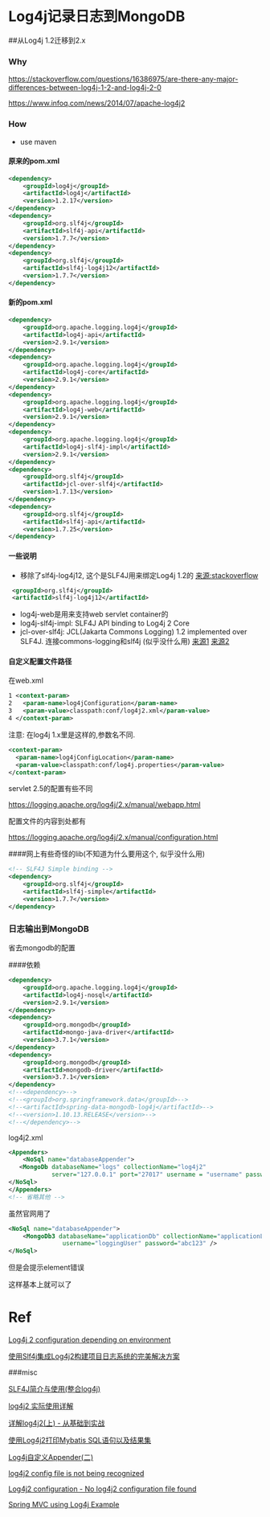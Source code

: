 # Log4j记录日志到MongoDB

##从Log4j 1.2迁移到2.x

### Why

https://stackoverflow.com/questions/16386975/are-there-any-major-differences-between-log4j-1-2-and-log4j-2-0

https://www.infoq.com/news/2014/07/apache-log4j2

### How

- use maven

#### 原来的pom.xml

```xml
<dependency>
    <groupId>log4j</groupId>
    <artifactId>log4j</artifactId>
    <version>1.2.17</version>
</dependency>
<dependency>
    <groupId>org.slf4j</groupId>
    <artifactId>slf4j-api</artifactId>
    <version>1.7.7</version>
</dependency>
<dependency>
    <groupId>org.slf4j</groupId>
    <artifactId>slf4j-log4j12</artifactId>
    <version>1.7.7</version>
</dependency>
```

#### 新的pom.xml

```xml
<dependency>
    <groupId>org.apache.logging.log4j</groupId>
    <artifactId>log4j-api</artifactId>
    <version>2.9.1</version>
</dependency>
<dependency>
    <groupId>org.apache.logging.log4j</groupId>
    <artifactId>log4j-core</artifactId>
    <version>2.9.1</version>
</dependency>
<dependency>
    <groupId>org.apache.logging.log4j</groupId>
    <artifactId>log4j-web</artifactId>
    <version>2.9.1</version>
</dependency>
<dependency>
    <groupId>org.apache.logging.log4j</groupId>
    <artifactId>log4j-slf4j-impl</artifactId>
    <version>2.9.1</version>
</dependency>
<dependency>
    <groupId>org.slf4j</groupId>
    <artifactId>jcl-over-slf4j</artifactId>
    <version>1.7.13</version>
</dependency>
<dependency>
    <groupId>org.slf4j</groupId>
    <artifactId>slf4j-api</artifactId>
    <version>1.7.25</version>
</dependency>
```

#### 一些说明

- 移除了slf4j-log4j12, 这个是SLF4J用来绑定Log4j 1.2的 [来源:stackoverflow](https://stackoverflow.com/questions/31044619/difference-between-slf4j-log4j12-and-log4j-over-slf4j)

```xml
 <groupId>org.slf4j</groupId>
 <artifactId>slf4j-log4j12</artifactId>
```

- log4j-web是用来支持web servlet container的
- log4j-slf4j-impl: SLF4J API binding to Log4j 2 Core
- jcl-over-slf4j: JCL(Jakarta Commons Logging) 1.2 implemented over SLF4J. 连接commons-logging和slf4j (似乎没什么用) [来源1](https://blog.csdn.net/fenglixiong123/article/details/79162484) [来源2](https://www.slf4j.org/legacy.html)

#### 自定义配置文件路径

在web.xml

```xml
1 <context-param>  
2   <param-name>log4jConfiguration</param-name>  
3   <param-value>classpath:conf/log4j2.xml</param-value>  
4 </context-param>
```

注意: 在log4j 1.x里是这样的,参数名不同.

```xml
<context-param>
  <param-name>log4jConfigLocation</param-name>
  <param-value>classpath:conf/log4j.properties</param-value>
</context-param>
```

servlet 2.5的配置有些不同

https://logging.apache.org/log4j/2.x/manual/webapp.html

配置文件的内容到处都有

https://logging.apache.org/log4j/2.x/manual/configuration.html

####网上有些奇怪的lib(不知道为什么要用这个, 似乎没什么用)

```xml
<!-- SLF4J Simple binding -->
<dependency>
    <groupId>org.slf4j</groupId>
    <artifactId>slf4j-simple</artifactId>
    <version>1.7.7</version>
</dependency>
```

### 日志输出到MongoDB

省去mongodb的配置

####依赖

```xml
<dependency>
    <groupId>org.apache.logging.log4j</groupId>
    <artifactId>log4j-nosql</artifactId>
    <version>2.9.1</version>
</dependency>
<dependency>
    <groupId>org.mongodb</groupId>
    <artifactId>mongo-java-driver</artifactId>
    <version>3.7.1</version>
</dependency>
<dependency>
    <groupId>org.mongodb</groupId>
    <artifactId>mongodb-driver</artifactId>
    <version>3.7.1</version>
</dependency>
<!--<dependency>-->
<!--<groupId>org.springframework.data</groupId>-->
<!--<artifactId>spring-data-mongodb-log4j</artifactId>-->
<!--<version>1.10.13.RELEASE</version>-->
<!--</dependency>-->
```

log4j2.xml

```xml
<Appenders>
    <NoSql name="databaseAppender">
   <MongoDb databaseName="logs" collectionName="log4j2"
            server="127.0.0.1" port="27017" username = "username" password =              "password" />
</NoSql>
</Appenders>
<!-- 省略其他 -->
```

虽然官网用了

```xml
<NoSql name="databaseAppender">
    <MongoDb3 databaseName="applicationDb" collectionName="applicationLog" server="mongo.example.org"
               username="loggingUser" password="abc123" />
</NoSql>
```

但是会提示element错误

这样基本上就可以了

# Ref

[Log4j 2 configuration depending on environment](https://blog.oio.de/2015/04/27/log4j-2-configuration-depending-environment/)

[使用Slf4j集成Log4j2构建项目日志系统的完美解决方案](https://www.cnblogs.com/hafiz/p/6160298.html)

###misc

[SLF4J简介与使用(整合log4j)](https://blog.csdn.net/jiapengcs/article/details/73359918)

[log4j2 实际使用详解](https://blog.csdn.net/vbirdbest/article/details/71751835)

[详解log4j2(上) - 从基础到实战](https://www.cnblogs.com/sa-dan/p/6837225.html)

[使用Log4j2打印Mybatis SQL语句以及结果集](https://blog.csdn.net/z69183787/article/details/52925567)

[Log4j自定义Appender(二)](http://lucien-zzy.iteye.com/blog/2285967)

[log4j2 config file is not being recognized](https://stackoverflow.com/questions/22107849/log4j2-config-file-is-not-being-recognized)

[Log4j2 configuration - No log4j2 configuration file found](https://stackoverflow.com/questions/25487116/log4j2-configuration-no-log4j2-configuration-file-found)

[Spring MVC using Log4j Example](https://examples.javacodegeeks.com/enterprise-java/spring/mvc/spring-mvc-using-log4j-example/)